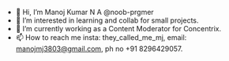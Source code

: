 - 👋 Hi, I’m Manoj Kumar N A @noob-prgmer
- 👀 I’m interested in learning and collab for small projects.
- 🌱 I’m currently working as a Content Moderator for Concentrix.
- 📫 How to reach me insta: they_called_me_mj, email: manojmj3803@gmail.com, ph no +91 8296429057.

<!---
noob-prgmer/noob-prgmer is a ✨ special ✨ repository because its `README.md` (this file) appears on your GitHub profile.
You can click the Preview link to take a look at your changes.
--->
